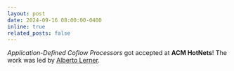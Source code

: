 ```yaml
---
layout: post
date: 2024-09-16 08:00:00-0400
inline: true
related_posts: false
---
```


<i>Application-Defined Coflow Processors</i> got accepted at <b>ACM HotNets</b>! The work was led by [Alberto Lerner](https://exascale.info/members/alberto-lerner/).
